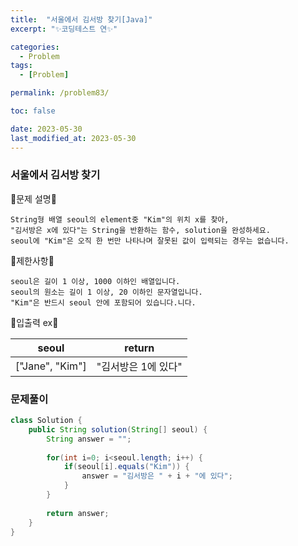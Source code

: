 ```yaml
---
title:  "서울에서 김서방 찾기[Java]"
excerpt: "✨코딩테스트 연✨"

categories:
  - Problem
tags:
  - [Problem]

permalink: /problem83/

toc: false

date: 2023-05-30
last_modified_at: 2023-05-30
---
```

### 서울에서 김서방 찾기

💫문제 설명💫

```
String형 배열 seoul의 element중 "Kim"의 위치 x를 찾아, 
"김서방은 x에 있다"는 String을 반환하는 함수, solution을 완성하세요. 
seoul에 "Kim"은 오직 한 번만 나타나며 잘못된 값이 입력되는 경우는 없습니다.
```

💫제한사항💫

```
seoul은 길이 1 이상, 1000 이하인 배열입니다.
seoul의 원소는 길이 1 이상, 20 이하인 문자열입니다.
"Kim"은 반드시 seoul 안에 포함되어 있습니다.니다.
```

💫입출력 ex💫

|seoul|return|
|------|---|
|["Jane", "Kim"]|"김서방은 1에 있다"|

### 문제풀이

```java
class Solution {
    public String solution(String[] seoul) {
        String answer = "";
        
        for(int i=0; i<seoul.length; i++) {
            if(seoul[i].equals("Kim")) {
                answer = "김서방은 " + i + "에 있다";
            }
        }
        
        return answer;
    }
}
```
